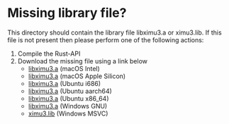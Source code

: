 # Missing library file?

This directory should contain the library file libximu3.a or ximu3.lib. If this file is not present then please perform one of the following actions:

1. Compile the Rust-API
2. Download the missing file using a link below
    - [libximu3.a](https://github.com/xioTechnologies/x-IMU3-Software/releases/latest/download/x-IMU3-API-x86_64-apple-darwin.zip) (macOS Intel)
    - [libximu3.a](https://github.com/xioTechnologies/x-IMU3-Software/releases/latest/download/x-IMU3-API-aarch64-apple-darwin.zip) (macOS Apple Silicon)
    - [libximu3.a](https://github.com/xioTechnologies/x-IMU3-Software/releases/latest/download/x-IMU3-API-i686-unknown-linux-gnu.zip) (Ubuntu i686)
    - [libximu3.a](https://github.com/xioTechnologies/x-IMU3-Software/releases/latest/download/x-IMU3-API-aarch64-unknown-linux-gnu.zip) (Ubuntu aarch64)
    - [libximu3.a](https://github.com/xioTechnologies/x-IMU3-Software/releases/latest/download/x-IMU3-API-x86_64-unknown-linux-gnu.zip) (Ubuntu x86_64)
    - [libximu3.a](https://github.com/xioTechnologies/x-IMU3-Software/releases/latest/download/x-IMU3-API-x86_64-pc-windows-gnu.zip) (Windows GNU)
    - [ximu3.lib](https://github.com/xioTechnologies/x-IMU3-Software/releases/latest/download/x-IMU3-API-x86_64-pc-windows-msvc.zip) (Windows MSVC)
